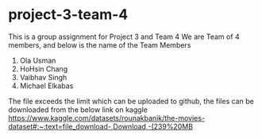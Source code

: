 # project-3-team-4
This is a group assignment for Project 3 and Team 4
We are Team of 4 members, and below is the name of the Team Members
1) Ola Usman
2) HoHsin Chang
3) Vaibhav Singh
4) Michael Elkabas


The file exceeds the limit which can be uploaded to github, the files can be downloaded from the below link on kaggle
https://www.kaggle.com/datasets/rounakbanik/the-movies-dataset#:~:text=file_download-,Download,-(239%20MB
